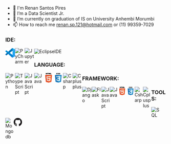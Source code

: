 - 👋 I'm Renan Santos Pires
- 👀 I’m a Data Scientist Jr.
- 🌱 I’m currently on graduation of IS on University Anhembi Morumbi
- 📫 How to reach me renan.sp.121@hotmail.com or (11) 99359-7029

### IDE: 
<img align="left" alt="Visual Studio Code" width="30px" src="https://raw.githubusercontent.com/github/explore/80688e429a7d4ef2fca1e82350fe8e3517d3494d/topics/visual-studio-code/visual-studio-code.png"/><img align="center" alt="EclipseIDE" width="30px" src="https://img.utdstc.com/icon/3c7/fcf/3c7fcf4930fa9402c22cee35e03fe9fcf9e8e47c9381d6b9e6922d71ee2e067a:200"/>
<img align="left" alt="PyCharm" width="30px" src="https://img.icons8.com/color/48/000000/pycharm.png"/>
<img align="left" alt="Jupyter" width="30px" src="https://upload.wikimedia.org/wikipedia/commons/thumb/3/38/Jupyter_logo.svg/1200px-Jupyter_logo.svg.png"/>

### LANGUAGE:
<img align="left" alt="Python" width="30px" src="https://img.icons8.com/color/48/000000/python.png"/><img align="left" alt="TypeScript" width="30px" src="https://img.icons8.com/color/48/000000/typescript.png"/><img align="left" alt="JavaScript" width="30px" src="https://img.icons8.com/color/48/000000/javascript.png"/><img align="left" alt="Java" width="30px" src="https://img.icons8.com/color/48/000000/java.png" /><img align="left" alt="HTML5" width="30px" src="https://raw.githubusercontent.com/github/explore/80688e429a7d4ef2fca1e82350fe8e3517d3494d/topics/html/html.png" />
<img align="left" alt="CSS3" width="30px" src="https://raw.githubusercontent.com/github/explore/80688e429a7d4ef2fca1e82350fe8e3517d3494d/topics/css/css.png"/>
<img align="left" alt="Csharp" width="30px" src="https://growiz.com.br/wp-content/uploads/2020/08/kisspng-c-programming-language-logo-microsoft-visual-stud-atlas-portfolio-5b899192d7c600.1628571115357423548838.png"/><img align="left" alt="Cplusplus" width="30px" src="https://www.alura.com.br/artigos/assets/formacao-linguagem-c-plus-plus/img-01.png"/>

### FRAMEWORK:
<img align="left" alt="Django" width="30px" src="https://img.icons8.com/color/48/000000/django.png"/><img align="left" alt="Flask" width="30px" src="https://img.icons8.com/color/48/000000/flask.png"/><img align="left" alt="JavaScript" width="26px" src="https://img.icons8.com/color/48/000000/javascript.png"/><img align="left" alt="Java" width="26px" src="https://img.icons8.com/color/48/000000/java.png" /><img align="left" alt="HTML5" width="26px" src="https://raw.githubusercontent.com/github/explore/80688e429a7d4ef2fca1e82350fe8e3517d3494d/topics/html/html.png" />
<img align="left" alt="CSS3" width="26px" src="https://raw.githubusercontent.com/github/explore/80688e429a7d4ef2fca1e82350fe8e3517d3494d/topics/css/css.png"/>
<img align="left" alt="Csharp" width="26px" src="https://growiz.com.br/wp-content/uploads/2020/08/kisspng-c-programming-language-logo-microsoft-visual-stud-atlas-portfolio-5b899192d7c600.1628571115357423548838.png"/><img align="left" alt="Cplusplus" width="26px" src="https://www.alura.com.br/artigos/assets/formacao-linguagem-c-plus-plus/img-01.png"/>

### TOOLS:
<img align="left" alt="SQL" width="26px" src="https://img.icons8.com/metro/26/000000/sql.png" />
<img align="left" alt="Mongodb" width="26px" src="https://img.icons8.com/color/48/000000/mongodb.png" /><img />
<img align="left" alt="GitHub" width="26px" src="https://raw.githubusercontent.com/github/explore/78df643247d429f6cc873026c0622819ad797942/topics/github/github.png" />

